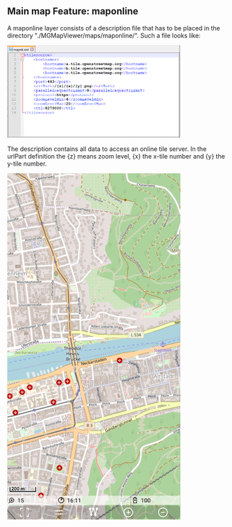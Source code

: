 ## Main map Feature: maponline

A maponline layer consists of a description file that has to be placed in the </br> directory "./MGMapViewer/maps/maponline/".
Such a file looks like:
 
<img src="./maponline.PNG" width="400" />

The description contains all data to access an online tile server. In the urlPart definition the {z} means zoom level, {x} the x-tile number and {y} the y-tile number.

<img src="./maponline_map.png" width="400" />
</br></br>

 